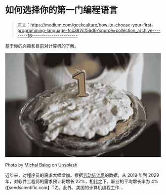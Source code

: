 # 如何选择你的第一门编程语言

> 原文：<https://medium.com/geekculture/how-to-choose-your-first-programming-language-fcc382cf56d6?source=collection_archive---------16----------------------->

基于你的兴趣和目前对计算机的了解。

![](img/06c7f60b360970699d98e6ff6cab6c3a.png)

Photo by [Michal Balog](https://unsplash.com/@mikbutcher?utm_source=medium&utm_medium=referral) on [Unsplash](https://unsplash.com?utm_source=medium&utm_medium=referral)

近年来，对程序员的需求大幅增加。根据[劳动统计局](https://www.bls.gov/)的数据，从 2019 年到 2029 年，对软件工程师的需求预计将增长 22%，相比之下，职业的平均增长率为 4%(【seedscientific.com】T2)。此外，美国的计算机编程工作…